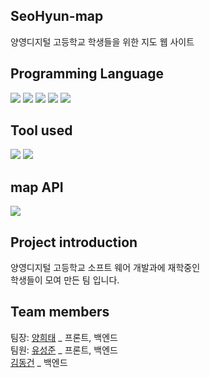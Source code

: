 ## <h2> SeoHyun-map </h2>
양영디지털 고등학교 학생들을 위한 지도 웹 사이트

## Programming Language
<img src="https://img.shields.io/badge/JAVA-007396?style=for-the-badge&logo=java&logoColor=white"> <img src="https://img.shields.io/badge/javascript-F7DF1E?style=for-the-badge&logo=javascript&logoColor=black"> <img src="https://img.shields.io/badge/jquery-0769AD?style=for-the-badge&logo=jquery&logoColor=white"> <img src="https://img.shields.io/badge/html-E34F26?style=for-the-badge&logo=html5&logoColor=white"> <img src="https://img.shields.io/badge/css-1572B6?style=for-the-badge&logo=css3&logoColor=white">

## Tool used
<img src="https://img.shields.io/badge/Eclipse IDE-2C2255?style=for-the-badge&logo=Eclipse IDE&logoColor=white"> <img src="https://img.shields.io/badge/Visual Studio Code-007ACC?style=for-the-badge&logo=Visual Studio Code&logoColor=white"> 

## map API
<img src="https://img.shields.io/badge/Kakao-FFCD00?style=for-the-badge&logo=Kakao&logoColor=black"> 

## Project introduction
양영디지털 고등학교 소프트 웨어 개발과에 재학중인 <br>
학생들이 모여 만든 팀 입니다.

## Team members
팀장: <a href="https://github.com/gmlxo">양희태</a> _ 프론트, 백엔드 <br>
팀원: <a href="https://github.com/dbstarjun">유성준</a> _ 프론트, 백엔드 <br>
&#9;<a href="https://github.com/N1kdg">김동건</a> _ 백엔드
